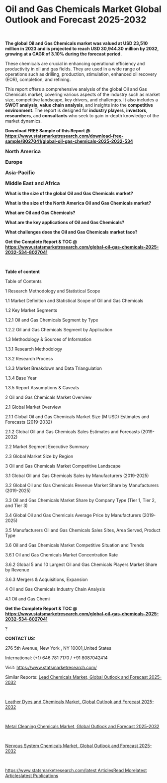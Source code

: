 <h1>Oil and Gas Chemicals Market Global Outlook and Forecast 2025-2032</h1><br/><p><strong>The global Oil and Gas Chemicals market was valued at USD 23,510 million in 2023 and is projected to reach USD 30,944.30 million by 2032, growing at a <strong>CAGR</strong> of 3.10% during the forecast period.</strong></p>
 
 
 
 <p>These chemicals are crucial in enhancing operational efficiency and productivity in oil and gas fields. They are used in a wide range of operations such as drilling, production, stimulation, enhanced oil recovery (EOR), completion, and refining.</p>
 
 
 
 <p>This report offers a comprehensive analysis of the global Oil and Gas Chemicals market, covering various aspects of the industry such as market size, competitive landscape, key drivers, and challenges. It also includes a <strong>SWOT analysis</strong>, <strong>value chain analysis</strong>, and insights into the <strong>competitive environment</strong>. The report is designed for <strong>industry players</strong>, <strong>investors</strong>, <strong>researchers</strong>, and <strong>consultants</strong> who seek to gain in-depth knowledge of the market dynamics.</p>
 
 
 
 <p><strong>Download FREE Sample of this Report @ <a href="https://www.statsmarketresearch.com/download-free-sample/8027041/global-oil-gas-chemicals-2025-2032-534">https://www.statsmarketresearch.com/download-free-sample/8027041/global-oil-gas-chemicals-2025-2032-534</a></strong></p>
 
 
 
 <p><span style="font-size:16px"><strong>North America</strong></span></p>
 
 
 
 <p><span style="font-size:16px"><strong>Europe</strong></span></p>
 
 
 
 <p><span style="font-size:16px"><strong>Asia-Pacific</strong></span></p>
 
 
 
 <p><span style="font-size:16px"><strong>Middle East and Africa</strong></span></p>
 
 
 
 <p><strong>What is the size of the global Oil and Gas Chemicals market?</strong></p>
 
 
 
 <p><strong>What is the size of the North America Oil and Gas Chemicals market?</strong></p>
 
 
 
 <p><strong>What are Oil and Gas Chemicals?</strong></p>
 
 
 
 <p><strong>What are the <strong>key applications</strong> of Oil and Gas Chemicals?</strong></p>
 
 
 
 <p><strong>What challenges does the Oil and Gas Chemicals market face?</strong></p>
 
 
 
 <div><b>Get the Complete Report & TOC @ <a href="https://www.statsmarketresearch.com/global-oil-gas-chemicals-2025-2032-534-8027041">https://www.statsmarketresearch.com/global-oil-gas-chemicals-2025-2032-534-8027041</a></b></div>
 
 
 
 <p><br />
 
 <b>Table of content</b></p>
 
 
 
 <p>Table of Contents<br />
 
 1 Research Methodology and Statistical Scope<br />
 
 1.1 Market Definition and Statistical Scope of Oil and Gas Chemicals<br />
 
 1.2 Key Market Segments<br />
 
 1.2.1 Oil and Gas Chemicals Segment by Type<br />
 
 1.2.2 Oil and Gas Chemicals Segment by Application<br />
 
 1.3 Methodology & Sources of Information<br />
 
 1.3.1 Research Methodology<br />
 
 1.3.2 Research Process<br />
 
 1.3.3 Market Breakdown and Data Triangulation<br />
 
 1.3.4 Base Year<br />
 
 1.3.5 Report Assumptions & Caveats<br />
 
 2 Oil and Gas Chemicals Market Overview<br />
 
 2.1 Global Market Overview<br />
 
 2.1.1 Global Oil and Gas Chemicals Market Size (M USD) Estimates and Forecasts (2019-2032)<br />
 
 2.1.2 Global Oil and Gas Chemicals Sales Estimates and Forecasts (2019-2032)<br />
 
 2.2 Market Segment Executive Summary<br />
 
 2.3 Global Market Size by Region<br />
 
 3 Oil and Gas Chemicals Market Competitive Landscape<br />
 
 3.1 Global Oil and Gas Chemicals Sales by Manufacturers (2019-2025)<br />
 
 3.2 Global Oil and Gas Chemicals Revenue Market Share by Manufacturers (2019-2025)<br />
 
 3.3 Oil and Gas Chemicals Market Share by Company Type (Tier 1, Tier 2, and Tier 3)<br />
 
 3.4 Global Oil and Gas Chemicals Average Price by Manufacturers (2019-2025)<br />
 
 3.5 Manufacturers Oil and Gas Chemicals Sales Sites, Area Served, Product Type<br />
 
 3.6 Oil and Gas Chemicals Market Competitive Situation and Trends<br />
 
 3.6.1 Oil and Gas Chemicals Market Concentration Rate<br />
 
 3.6.2 Global 5 and 10 Largest Oil and Gas Chemicals Players Market Share by Revenue<br />
 
 3.6.3 Mergers & Acquisitions, Expansion<br />
 
 4 Oil and Gas Chemicals Industry Chain Analysis<br />
 
 4.1 Oil and Gas Chemi</p>
 
 
 
 <div><b>Get the Complete Report & TOC @ <a href="https://www.statsmarketresearch.com/global-oil-gas-chemicals-2025-2032-534-8027041">https://www.statsmarketresearch.com/global-oil-gas-chemicals-2025-2032-534-8027041</a></b></div>
 
 
 
 <p>? </p>
 
 
 
 <p><b>CONTACT US:</b><br />
 
 276 5th Avenue, New York , NY 10001,United States<br />
 
 International: (+1) 646 781 7170 / +91 8087042414<br />
 
 Visit: <a href="https://www.statsmarketresearch.com/">https://www.statsmarketresearch.com/</a><br />
 
 Similar Reports: <a href="https://www.statsmarketresearch.com/global-oil-gas-chemicals-2025-2032-534-8027041">Lead Chemicals Market, Global Outlook and Forecast 2025-2032</a><br />
 
 <br />
 
 <a href="https://www.statsmarketresearch.com/global-oil-gas-chemicals-2025-2032-534-8027041">Leather Dyes and Chemicals Market, Global Outlook and Forecast 2025-2032</a><br />
 
 <br />
 
 <a href="https://www.statsmarketresearch.com/global-oil-gas-chemicals-2025-2032-534-8027041">Metal Cleaning Chemicals Market, Global Outlook and Forecast 2025-2032 </a><br />
 
 <br />
 
 <a href="https://www.statsmarketresearch.com/global-oil-gas-chemicals-2025-2032-534-8027041">Nervous System Chemicals Market, Global Outlook and Forecast 2025-2032</a><br />
 
 <br />
 
 <a href="https://gyeongbokgung.com">https://www.statsmarketresearch.com/</a><a href="https://hallyeomaritime.com">latest Articles</a><a href="https://jingwansa.com">Read More</a><a href="https://nguoiviet.jp/">latest Articles</a><a href="https://www.intelmarketresearch.com/">latest Publications</a></p>